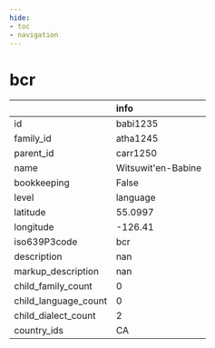 ```yaml
---
hide:
- toc
- navigation
---
```

# bcr
|                      | info               |
|:---------------------|:-------------------|
| id                   | babi1235           |
| family_id            | atha1245           |
| parent_id            | carr1250           |
| name                 | Witsuwit'en-Babine |
| bookkeeping          | False              |
| level                | language           |
| latitude             | 55.0997            |
| longitude            | -126.41            |
| iso639P3code         | bcr                |
| description          | nan                |
| markup_description   | nan                |
| child_family_count   | 0                  |
| child_language_count | 0                  |
| child_dialect_count  | 2                  |
| country_ids          | CA                 |